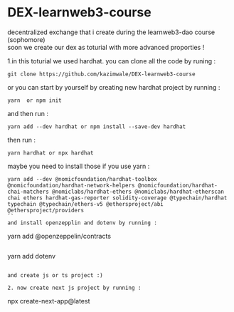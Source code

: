 # DEX-learnweb3-course
decentralized exchange that i create during the learnweb3-dao course (sophomore)  
soon we create our dex as toturial with more advanced proporties !

1.in this toturial we used hardhat. you can clone all the code by runing :
```
git clone https://github.com/kazimwale/DEX-learnweb3-course 
```

or you can start by yourself by creating new hardhat project by running :
```
yarn  or npm init
```
and then run :
```
yarn add --dev hardhat or npm install --save-dev hardhat 
```
then run :
```
yarn hardhat or npx hardhat 
```
maybe you need to install those if you use yarn :
```
yarn add --dev @nomicfoundation/hardhat-toolbox @nomicfoundation/hardhat-network-helpers @nomicfoundation/hardhat-chai-matchers @nomiclabs/hardhat-ethers @nomiclabs/hardhat-etherscan chai ethers hardhat-gas-reporter solidity-coverage @typechain/hardhat typechain @typechain/ethers-v5 @ethersproject/abi @ethersproject/providers
``
and install openzepplin and dotenv by running :
```
yarn add @openzeppelin/contracts 
```
```
yarn add dotenv
```

and create js or ts project :)

2. now create next js project by running :
```
npx create-next-app@latest
```
